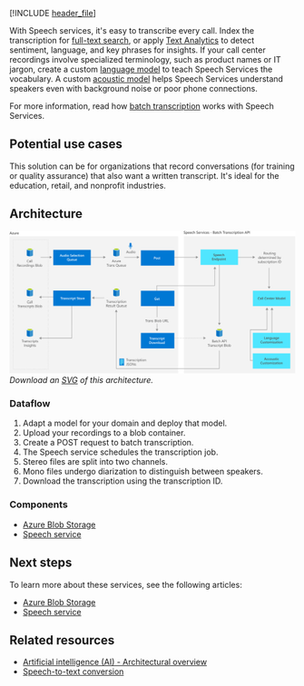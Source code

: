 [!INCLUDE [header_file](../../../includes/sol-idea-header.md)]

With Speech services, it's easy to transcribe every call. Index the transcription for [full-text search](/azure/search/search-what-is-azure-search), or apply [Text Analytics](/azure/cognitive-services/Text-Analytics) to detect sentiment, language, and key phrases for insights. If your call center recordings involve specialized terminology, such as product names or IT jargon, create a custom [language model](/azure/cognitive-services/speech-service/how-to-customize-language-model) to teach Speech Services the vocabulary. A custom [acoustic model](/azure/cognitive-services/speech-service/how-to-customize-acoustic-models) helps Speech Services understand speakers even with background noise or poor phone connections.

For more information, read how [batch transcription](/azure/cognitive-services/speech-service/batch-transcription) works with Speech Services.

## Potential use cases

This solution can be for organizations that record conversations (for training or quality assurance) that also want a written transcript. It's ideal for the education, retail, and nonprofit industries.

## Architecture

![Architecture diagram shows recorded calls to Azure Trans Queue to Speech Endpoint to Transcription Result Queue to Transcript Blob and Insights.](../media/speech-services.png)
*Download an [SVG](../media/speech-services.svg) of this architecture.*

### Dataflow

1. Adapt a model for your domain and deploy that model.
1. Upload your recordings to a blob container.
1. Create a POST request to batch transcription.
1. The Speech service schedules the transcription job.
1. Stereo files are split into two channels.
1. Mono files undergo diarization to distinguish between speakers.
1. Download the transcription using the transcription ID.

### Components

* [Azure Blob Storage](https://azure.microsoft.com/services/storage/blobs)
* [Speech service](https://azure.microsoft.com/en-us/services/cognitive-services/speech-services)

## Next steps

To learn more about these services, see the following articles:

* [Azure Blob Storage](/azure/storage/blobs)
* [Speech service](/azure/cognitive-services/Speech-Service)

## Related resources

* [Artificial intelligence (AI) - Architectural overview](../../data-guide/big-data/ai-overview.md)
* [Speech-to-text conversion](../../reference-architectures/ai/speech-to-text-transcription-pipeline.yml)
